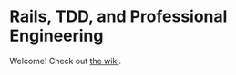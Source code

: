 # Rails, TDD, and Professional Engineering

Welcome!  Check out [the wiki](https://github.com/codeunion/pro-engineering/wiki).
